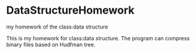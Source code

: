 # DataStructureHomework
my homework of the class:data structure

This is my homework for class:data structure.
The program can compress binary files based on Hudfman tree.

